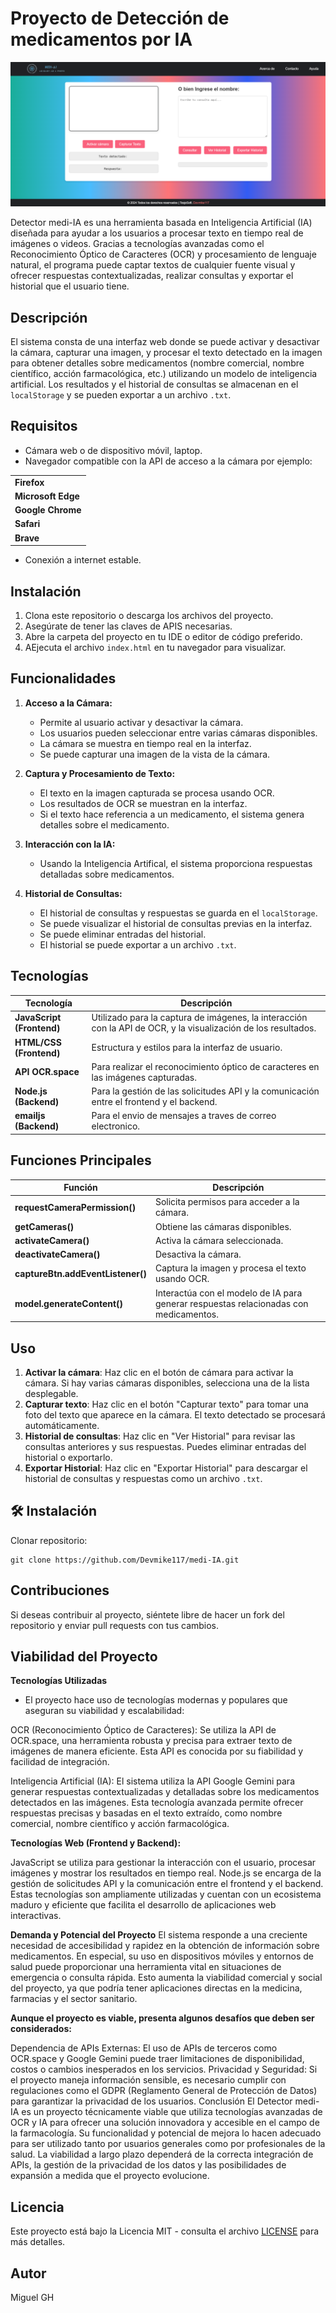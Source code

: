 # Proyecto de Detección de medicamentos por IA

<p align="center">
  <img alt="medi IA" src="mediia.png" />
</p>


Detector medi-IA es una herramienta basada en Inteligencia Artificial (IA) diseñada para ayudar a los usuarios a procesar texto en tiempo real de imágenes o videos. Gracias a tecnologías avanzadas como el Reconocimiento Óptico de Caracteres (OCR) y procesamiento de lenguaje natural, el programa puede captar textos de cualquier fuente visual y ofrecer respuestas contextualizadas, realizar consultas y exportar el historial que el usuario tiene.

## Descripción

El sistema consta de una interfaz web donde se puede activar y desactivar la cámara, capturar una imagen, y procesar el texto detectado en la imagen para obtener detalles sobre medicamentos (nombre comercial, nombre científico, acción farmacológica, etc.) utilizando un modelo de inteligencia artificial. Los resultados y el historial de consultas se almacenan en el `localStorage` y se pueden exportar a un archivo `.txt`.

## Requisitos
- Cámara web o de dispositivo móvil, laptop.
- Navegador compatible con la API de acceso a la cámara por ejemplo:

|                       | 
|----------------------------------|
| **Firefox**        | 
| **Microsoft Edge**          |                       |
| **Google Chrome**                | 
| **Safari**            |
| **Brave**            |
- Conexión a internet estable.



## Instalación

1. Clona este repositorio o descarga los archivos del proyecto.
2. Asegúrate de tener las claves de APIS necesarias.
3. Abre la carpeta del proyecto en tu IDE o editor de código preferido.
4. AEjecuta el archivo `index.html` en tu navegador para visualizar.

## Funcionalidades

1. **Acceso a la Cámara:**
   - Permite al usuario activar y desactivar la cámara.
   - Los usuarios pueden seleccionar entre varias cámaras disponibles.
   - La cámara se muestra en tiempo real en la interfaz.
   - Se puede capturar una imagen de la vista de la cámara.

2. **Captura y Procesamiento de Texto:**
   - El texto en la imagen capturada se procesa usando OCR.
   - Los resultados de OCR se muestran en la interfaz.
   - Si el texto hace referencia a un medicamento, el sistema genera detalles sobre el medicamento.

3. **Interacción con la IA:**
   - Usando la Inteligencia Artifical, el sistema proporciona respuestas detalladas sobre medicamentos.

4. **Historial de Consultas:**
   - El historial de consultas y respuestas se guarda en el `localStorage`.
   - Se puede visualizar el historial de consultas previas en la interfaz.
   - Se puede eliminar entradas del historial.
   - El historial se puede exportar a un archivo `.txt`.
## Tecnologías

| Tecnología                      | Descripción                                                                 |
|----------------------------------|-----------------------------------------------------------------------------|
| **JavaScript (Frontend)**        | Utilizado para la captura de imágenes, la interacción con la API de OCR, y la visualización de los resultados. |
| **HTML/CSS (Frontend)**          | Estructura y estilos para la interfaz de usuario.                           |
| **API OCR.space**                | Para realizar el reconocimiento óptico de caracteres en las imágenes capturadas. |
| **Node.js (Backend)**            | Para la gestión de las solicitudes API y la comunicación entre el frontend y el backend. |
| **emailjs (Backend)**            | Para el envio de mensajes a traves de correo electronico. |



## Funciones Principales

| Función                          | Descripción                                                                 |
|-----------------------------------|-----------------------------------------------------------------------------|
| **requestCameraPermission()**     | Solicita permisos para acceder a la cámara.                                 |
| **getCameras()**                  | Obtiene las cámaras disponibles.                                            |
| **activateCamera()**              | Activa la cámara seleccionada.                                              |
| **deactivateCamera()**            | Desactiva la cámara.                                                       |
| **captureBtn.addEventListener()** | Captura la imagen y procesa el texto usando OCR.                            |
| **model.generateContent()**       | Interactúa con el modelo de IA para generar respuestas relacionadas con medicamentos. |

## Uso

1. **Activar la cámara**: Haz clic en el botón de cámara para activar la cámara. Si hay varias cámaras disponibles, selecciona una de la lista desplegable.
2. **Capturar texto**: Haz clic en el botón "Capturar texto" para tomar una foto del texto que aparece en la cámara. El texto detectado se procesará automáticamente.
3. **Historial de consultas**: Haz clic en "Ver Historial" para revisar las consultas anteriores y sus respuestas. Puedes eliminar entradas del historial o exportarlo.
4. **Exportar Historial**: Haz clic en "Exportar Historial" para descargar el historial de consultas y respuestas como un archivo `.txt`.
   
## 🛠️ Instalación

Clonar repositorio:
```shell
git clone https://github.com/Devmike117/medi-IA.git
```

## Contribuciones

Si deseas contribuir al proyecto, siéntete libre de hacer un fork del repositorio y enviar pull requests con tus cambios.

## Viabilidad del Proyecto

**Tecnologías Utilizadas**
- El proyecto hace uso de tecnologías modernas y populares que aseguran su viabilidad y escalabilidad:

OCR (Reconocimiento Óptico de Caracteres): Se utiliza la API de OCR.space, una herramienta robusta y precisa para extraer texto de imágenes de manera eficiente. Esta API es conocida por su fiabilidad y facilidad de integración.

Inteligencia Artificial (IA): El sistema utiliza la API Google Gemini para generar respuestas contextualizadas y detalladas sobre los medicamentos detectados en las imágenes. Esta tecnología avanzada permite ofrecer respuestas precisas y basadas en el texto extraído, como nombre comercial, nombre científico y acción farmacológica.

**Tecnologías Web (Frontend y Backend):**

JavaScript se utiliza para gestionar la interacción con el usuario, procesar imágenes y mostrar los resultados en tiempo real.
Node.js se encarga de la gestión de solicitudes API y la comunicación entre el frontend y el backend.
Estas tecnologías son ampliamente utilizadas y cuentan con un ecosistema maduro y eficiente que facilita el desarrollo de aplicaciones web interactivas.

**Demanda y Potencial del Proyecto**
El sistema responde a una creciente necesidad de accesibilidad y rapidez en la obtención de información sobre medicamentos. En especial, su uso en dispositivos móviles y entornos de salud puede proporcionar una herramienta vital en situaciones de emergencia o consulta rápida. Esto aumenta la viabilidad comercial y social del proyecto, ya que podría tener aplicaciones directas en la medicina, farmacias y el sector sanitario.

**Aunque el proyecto es viable, presenta algunos desafíos que deben ser considerados:**

Dependencia de APIs Externas: El uso de APIs de terceros como OCR.space y Google Gemini puede traer limitaciones de disponibilidad, costos o cambios inesperados en los servicios.
Privacidad y Seguridad: Si el proyecto maneja información sensible, es necesario cumplir con regulaciones como el GDPR (Reglamento General de Protección de Datos) para garantizar la privacidad de los usuarios.
Conclusión
El Detector medi-IA es un proyecto técnicamente viable que utiliza tecnologías avanzadas de OCR y IA para ofrecer una solución innovadora y accesible en el campo de la farmacología. Su funcionalidad y potencial de mejora lo hacen adecuado para ser utilizado tanto por usuarios generales como por profesionales de la salud. La viabilidad a largo plazo dependerá de la correcta integración de APIs, la gestión de la privacidad de los datos y las posibilidades de expansión a medida que el proyecto evolucione.

## Licencia

Este proyecto está bajo la Licencia MIT - consulta el archivo [LICENSE](LICENSE) para más detalles.

## Autor

Miguel GH
